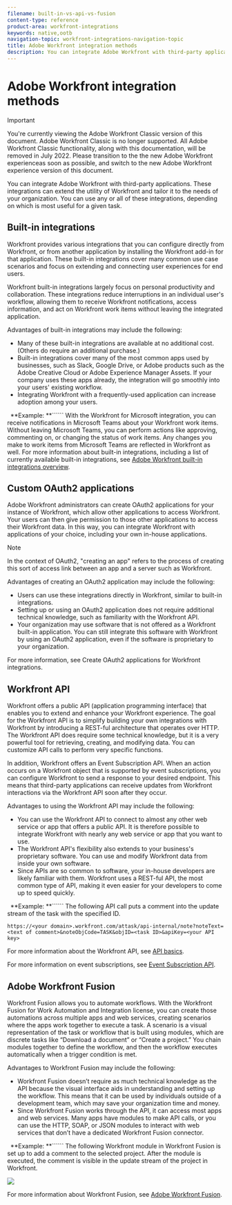 ```yaml
---
filename: built-in-vs-api-vs-fusion
content-type: reference
product-area: workfront-integrations
keywords: native,ootb
navigation-topic: workfront-integrations-navigation-topic
title: Adobe Workfront integration methods
description: You can integrate Adobe Workfront with third-party applications. These integrations can extend the utility of Workfront and tailor it to the needs of your organization. You can use any or all of these integrations, depending on which is most useful for a given task.
---
```


# Adobe Workfront integration methods

>[!IMPORTANT]
>
>You're currently viewing the Adobe Workfront Classic version of this document. Adobe Workfront Classic is no longer supported. All Adobe Workfront Classic functionality, along with this documentation, will be removed in July 2022. Please transition to the the new Adobe Workfront experienceas soon as possible, and switch to the new Adobe Workfront experience version of this document.

You can integrate Adobe Workfront with third-party applications. These integrations can extend the utility of Workfront and tailor it to the needs of your organization. You can use any or all of these integrations, depending on which is most useful for a given task.

## Built-in integrations

Workfront provides various integrations that you can configure directly from Workfront, or from another application by installing the Workfront add-in for that application. These built-in integrations cover many common use case scenarios and focus on extending and connecting user experiences for end users.

Workfront built-in integrations largely focus on personal productivity and collaboration. These integrations reduce interruptions in an individual user's workflow, allowing them to receive Workfront notifications, access information, and act on Workfront work items without leaving the integrated application.

Advantages of built-in integrations may include the following:

* Many of these built-in integrations are available at no additional cost. (Others do require an additional purchase.)
* Built-in integrations cover many of the most common apps used by businesses, such as Slack, Google Drive, or Adobe products such as the Adobe Creative Cloud or Adobe Experience Manager Assets. If your company uses these apps already, the integration will go smoothly into your users' existing workflow. 
* Integrating Workfront with a frequently-used application can increase adoption among your users.

``` ```**Example: **`````` With the Workfront for Microsoft integration, you can receive notifications in Microsoft Teams about your Workfront work items. Without leaving Microsoft Teams, you can perform actions like approving, commenting on, or changing the status of work items. Any changes you make to work items from Microsoft Teams are reflected in Workfront as well.
For more information about built-in integrations, including a list of currently available built-in integrations, see [Adobe Workfront built-in integrations overview](../workfront-integrations-and-apps/built-in-integrations-non-admin.md).

## Custom OAuth2 applications

Adobe Workfront administrators can create OAuth2 applications for your instance of Workfront, which allow other applications to access Workfront. Your users can then give permission to those other applications to access their Workfront data. In this way, you can integrate Workfront with applications of your choice, including your own in-house applications.

>[!NOTE]
>
>In the context of OAuth2, "creating an app" refers to the process of creating this sort of access link between an app and a server such as Workfront.

Advantages of creating an OAuth2 application may include the following:

* Users can use these integrations directly in Workfront, similar to built-in integrations.
* Setting up or using an OAuth2 application does not require additional technical knowledge, such as familiarity with the Workfront API.
* Your organization may use software that is not offered as a Workfront built-in application. You can still integrate this software with Workfront by using an OAuth2 application, even if the software is proprietary to your organization.

For more information, see Create OAuth2 applications for Workfront integrations.

## Workfront API

Workfront offers a public API (application programming interface) that enables you to extend and enhance your Workfront experience. The goal for the Workfront API is to simplify building your own integrations with Workfront by introducing a REST-ful architecture that operates over HTTP. The Workfront API does require some technical knowledge, but it is a very powerful tool for retrieving, creating, and modifying data. You can customize API calls to perform very specific functions.

In addition, Workfront offers an Event Subscription API. When an action occurs on a Workfront object that is supported by event subscriptions, you can configure Workfront to send a response to your desired endpoint. This means that third-party applications can receive updates from Workfront interactions via the Workfront API soon after they occur.

Advantages to using the Workfront API may include the following:

* You can use the Workfront API to connect to almost any other web service or app that offers a public API. It is therefore possible to integrate Workfront with nearly any web service or app that you want to use.
* The Workfront API's flexibility also extends to your business's proprietary software. You can use and modify Workfront data from inside your own software.
* Since APIs are so common to software, your in-house developers are likely familiar with them. Workfront uses a REST-ful API, the most common type of API, making it even easier for your developers to come up to speed quickly.

``` ```**Example: **`````` The following API call puts a comment into the update stream of the task with the specified ID.

```
https://<your domain>.workfront.com/attask/api-internal/note?noteText=<text of comment>&noteObjCode=TASK&objID=<task ID>&apiKey=<your API key>
```

For more information about the Workfront API, see [API basics](../wf-api/general/api-basics.md).

For more information on event subscriptions, see [Event Subscription API](../wf-api/general/event-subs-api.md).

## Adobe Workfront Fusion

Workfront Fusion allows you to automate workflows. With the Workfront Fusion for Work Automation and Integration license, you can create those automations across multiple apps and web services, creating scenarios where the apps work together to execute a task. A scenario is a visual representation of the task or workflow that is built using modules, which are discrete tasks like “Download a document” or “Create a project.” You chain modules together to define the workflow, and then the workflow executes automatically when a trigger condition is met.

Advantages to Workfront Fusion may include the following:

* Workfront Fusion doesn’t require as much technical knowledge as the API because the visual interface aids in understanding and setting up the workflow. This means that it can be used by individuals outside of a development team, which may save your organization time and money.
* Since Workfront Fusion works through the API, it can access most apps and web services. Many apps have modules to make API calls, or you can use the HTTP, SOAP, or JSON modules to interact with web services that don’t have a dedicated Workfront Fusion connector.

``` ```**Example: **`````` The following Workfront module in Workfront Fusion is set up to add a comment to the selected project. After the module is executed, the comment is visible in the update stream of the project in Workfront.

![](assets/fusion-example-comment-350x416.png)

For more information about Workfront Fusion, see [Adobe Workfront Fusion](../workfront-fusion/workfront-fusion-2.md).
